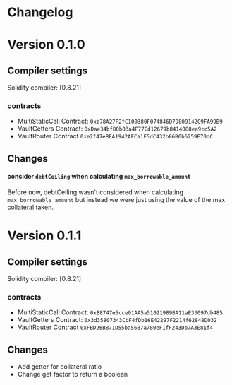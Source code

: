 # Changelog

# Version 0.1.0

## Compiler settings

Solidity compiler: [0.8.21]

### contracts
- MultiStaticCall Contract: `0xb78A27F2fC100380F074846D79809142C9FA99B9`
- VaultGetters Contract:    `0xDae34bf80b03a4F77Cd12679b8414088ea9cc5A2`
- VaultRouter Contract     `0xe2f47eBEA1942AFCa1F5dC432b86B6b6259E70dC`

## Changes

#### consider `debtCeiling` when calculating `max_borrowable_amount`
Before now, debtCeiling wasn't considered when calculating `max_borrowable_amount` but instead we were just using the value of the max collateral taken.

# Version 0.1.1

## Compiler settings

Solidity compiler: [0.8.21]

### contracts
- MultiStaticCall Contract: `0xB8747e5cce01AA5a51021989BA11aE33097db485`
- VaultGetters Contract:    `0x3d35807343CbF4fDb16E42297F2214f62848D032`
- VaultRouter Contract     `0xFBD26B871D55ba56B7a780eF1fF243Db7A3E81f4`

## Changes
- Add getter for collateral ratio
- Change get factor to return a boolean